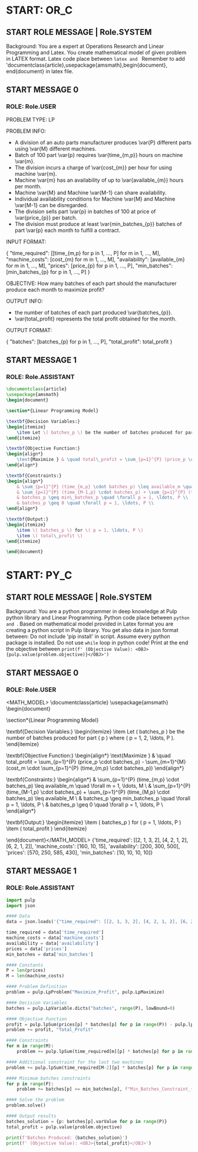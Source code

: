 # START: OR_C 
## START ROLE MESSAGE | Role.SYSTEM 
Background: You are a expert at Operations Research and Linear Programming and Latex. You create mathematical model of given problem in LATEX format. Latex code place between ```latex and ``` Remember to add 'documentclass{article},usepackage{amsmath},begin{document}, end{document} in latex file. 
## START MESSAGE 0 
### ROLE: Role.USER
<DESCRIPTION>
PROBLEM TYPE: LP

PROBLEM INFO:

- A division of an auto parts manufacturer produces \var{P} different parts using \var{M} different machines.
- Batch of 100 part \var{p} requires \var{time_{m,p}} hours on machine \var{m}.
- The division incurs a charge of \var{cost_{m}} per hour for using machine \var{m}.
- Machine \var{m} has an availability of up to \var{available_{m}} hours per month.
- Machine \var{M} and Machine \var{M-1} can share availability.
- Individual availability conditions for Machine \var{M} and Machine \var{M-1} can be disregarded.
- The division sells part \var{p} in batches of 100 at price of \var{price_{p}} per batch.
- The division must produce at least \var{min_batches_{p}} batches of part \var{p} each month to fulfill a contract.

INPUT FORMAT: 

{
    "time_required": [[time_{m,p} for p in 1, ..., P] for m in 1, ..., M],
    "machine_costs": [cost_{m} for m in 1, ..., M],
    "availability": [available_{m} for m in 1, ..., M],
    "prices": [price_{p} for p in 1, ..., P],
    "min_batches": [min_batches_{p} for p in 1, ..., P]
}

OBJECTIVE: How many batches of each part should the manufacturer produce each month to maximize profit?

OUTPUT INFO:

- the number of batches of each part produced \var{batches_{p}}.
- \var{total_profit} represents the total profit obtained for the month.

OUTPUT FORMAT:

{
    "batches": [batches_{p} for p in 1, ..., P],
    "total_profit": total_profit
}
</DESCRIPTION>


## START MESSAGE 1 
### ROLE: Role.ASSISTANT
```latex
\documentclass{article}
\usepackage{amsmath}
\begin{document}

\section*{Linear Programming Model}

\textbf{Decision Variables:}
\begin{itemize}
    \item Let \( batches_p \) be the number of batches produced for part \( p \) where \( p = 1, 2, \ldots, P \).
\end{itemize}

\textbf{Objective Function:}
\begin{align*}
    \text{Maximize } & \quad total\_profit = \sum_{p=1}^{P} (price_p \cdot batches_p) - \sum_{m=1}^{M} (cost_m \cdot \sum_{p=1}^{P} (time_{m,p} \cdot batches_p))
\end{align*}

\textbf{Constraints:}
\begin{align*}
    & \sum_{p=1}^{P} (time_{m,p} \cdot batches_p) \leq available_m \quad \forall m = 1, \ldots, M \\
    & \sum_{p=1}^{P} (time_{M-1,p} \cdot batches_p) + \sum_{p=1}^{P} (time_{M,p} \cdot batches_p) \leq available_M \\
    & batches_p \geq min\_batches_p \quad \forall p = 1, \ldots, P \\
    & batches_p \geq 0 \quad \forall p = 1, \ldots, P \\
\end{align*}

\textbf{Output:}
\begin{itemize}
    \item \( batches_p \) for \( p = 1, \ldots, P \)
    \item \( total\_profit \)
\end{itemize}

\end{document}
```

# START: PY_C 
## START ROLE MESSAGE | Role.SYSTEM 
Background: You are a python programmer in deep knowledge at Pulp python library and Linear Programming. Python code place between ```python and ```. Based on mathematical model provided in Latex format you are creating a python script in Pulp library. You get also data in json format between: <DATA></DATA> Do not include 'pip install' in script. Assume every python package is installed. Do not use `while` loop in python code! Print at the end the objective between <OBJ></OBJ> `print(f' (Objective Value): <OBJ>{pulp.value(problem.objective)}</OBJ>')` 
## START MESSAGE 0 
### ROLE: Role.USER
<MATH_MODEL>
\documentclass{article}
\usepackage{amsmath}
\begin{document}

\section*{Linear Programming Model}

\textbf{Decision Variables:}
\begin{itemize}
    \item Let \( batches_p \) be the number of batches produced for part \( p \) where \( p = 1, 2, \ldots, P \).
\end{itemize}

\textbf{Objective Function:}
\begin{align*}
    \text{Maximize } & \quad total\_profit = \sum_{p=1}^{P} (price_p \cdot batches_p) - \sum_{m=1}^{M} (cost_m \cdot \sum_{p=1}^{P} (time_{m,p} \cdot batches_p))
\end{align*}

\textbf{Constraints:}
\begin{align*}
    & \sum_{p=1}^{P} (time_{m,p} \cdot batches_p) \leq available_m \quad \forall m = 1, \ldots, M \\
    & \sum_{p=1}^{P} (time_{M-1,p} \cdot batches_p) + \sum_{p=1}^{P} (time_{M,p} \cdot batches_p) \leq available_M \\
    & batches_p \geq min\_batches_p \quad \forall p = 1, \ldots, P \\
    & batches_p \geq 0 \quad \forall p = 1, \ldots, P \\
\end{align*}

\textbf{Output:}
\begin{itemize}
    \item \( batches_p \) for \( p = 1, \ldots, P \)
    \item \( total\_profit \)
\end{itemize}

\end{document}</MATH_MODEL>
<DATA>
{'time_required': [[2, 1, 3, 2], [4, 2, 1, 2], [6, 2, 1, 2]], 'machine_costs': [160, 10, 15], 'availability': [200, 300, 500], 'prices': [570, 250, 585, 430], 'min_batches': [10, 10, 10, 10]}</DATA>


## START MESSAGE 1 
### ROLE: Role.ASSISTANT
```python
import pulp
import json

#### Data
data = json.loads('{"time_required": [[2, 1, 3, 2], [4, 2, 1, 2], [6, 2, 1, 2]], "machine_costs": [160, 10, 15], "availability": [200, 300, 500], "prices": [570, 250, 585, 430], "min_batches": [10, 10, 10, 10]}')

time_required = data['time_required']
machine_costs = data['machine_costs']
availability = data['availability']
prices = data['prices']
min_batches = data['min_batches']

#### Constants
P = len(prices)
M = len(machine_costs)

#### Problem Definition
problem = pulp.LpProblem("Maximize_Profit", pulp.LpMaximize)

#### Decision Variables
batches = pulp.LpVariable.dicts("batches", range(P), lowBound=0)

#### Objective Function
profit = pulp.lpSum(prices[p] * batches[p] for p in range(P)) - pulp.lpSum(machine_costs[m] * pulp.lpSum(time_required[m][p] * batches[p] for p in range(P)) for m in range(M))
problem += profit, "Total_Profit"

#### Constraints
for m in range(M):
    problem += pulp.lpSum(time_required[m][p] * batches[p] for p in range(P)) <= availability[m], f"Availability_Constraint_{m}"

#### Additional constraint for the last two machines
problem += pulp.lpSum(time_required[M-2][p] * batches[p] for p in range(P)) + pulp.lpSum(time_required[M-1][p] * batches[p] for p in range(P)) <= availability[M-1], "Availability_Constraint_M"

#### Minimum batches constraints
for p in range(P):
    problem += batches[p] >= min_batches[p], f"Min_Batches_Constraint_{p}"

#### Solve the problem
problem.solve()

#### Output results
batches_solution = {p: batches[p].varValue for p in range(P)}
total_profit = pulp.value(problem.objective)

print(f'Batches Produced: {batches_solution}')
print(f' (Objective Value): <OBJ>{total_profit}</OBJ>')
```

